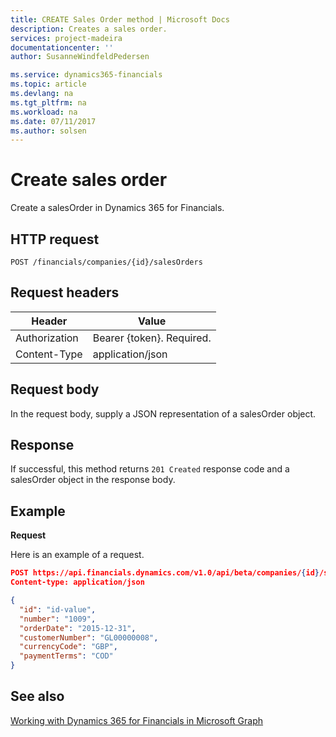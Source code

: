```yaml
---
title: CREATE Sales Order method | Microsoft Docs
description: Creates a sales order.
services: project-madeira
documentationcenter: ''
author: SusanneWindfeldPedersen

ms.service: dynamics365-financials
ms.topic: article
ms.devlang: na
ms.tgt_pltfrm: na
ms.workload: na
ms.date: 07/11/2017
ms.author: solsen
---
```


# Create sales order
Create a salesOrder in Dynamics 365 for Financials.

## HTTP request

```
POST /financials/companies/{id}/salesOrders
```

## Request headers

|Header|Value|
|------|-----|
|Authorization  |Bearer {token}. Required.    |
|Content-Type  |application/json    |

## Request body
In the request body, supply a JSON representation of a salesOrder object.

## Response
If successful, this method returns ```201 Created``` response code and a salesOrder object in the response body.

## Example

**Request**

Here is an example of a request.

```json
POST https://api.financials.dynamics.com/v1.0/api/beta/companies/{id}/salesOrders
Content-type: application/json

{
  "id": "id-value",
  "number": "1009",
  "orderDate": "2015-12-31",
  "customerNumber": "GL00000008",
  "currencyCode": "GBP",
  "paymentTerms": "COD"
}
```

## See also  
[Working with Dynamics 365 for Financials in Microsoft Graph](../resources/dynamics_overview.md)  

